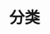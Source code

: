 ---
layout: categories
nav: false
toc: false
icon: i-ri-folder-2-line
title: 分类
comment: false
cover: https://wrxinyue-images.s3.bitiful.net/pc-wallpaper/d55e3995642b80318211a82e39f09a68.gif
---